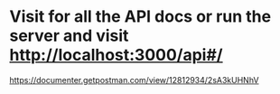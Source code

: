 # Visit for all the API docs or run the server and visit [http://localhost:3000/api#/](http://localhost:3000/api#/)
https://documenter.getpostman.com/view/12812934/2sA3kUHNhV
